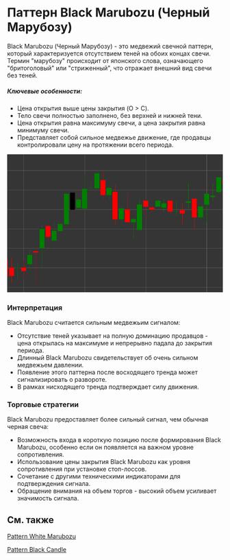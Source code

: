# Паттерн Black Marubozu (Черный Марубозу)

Black Marubozu (Черный Марубозу) - это медвежий свечной паттерн, который характеризуется отсутствием теней на обоих концах свечи. Термин "марубозу" происходит от японского слова, означающего "бритоголовый" или "стриженный", что отражает внешний вид свечи без теней.

##### Ключевые особенности:

- Цена открытия выше цены закрытия (O > C).
- Тело свечи полностью заполнено, без верхней и нижней тени.
- Цена открытия равна максимуму свечи, а цена закрытия равна минимуму свечи.
- Представляет собой сильное медвежье движение, где продавцы контролировали цену на протяжении всего периода.

![Black Marubozu Pattern](../../../images/blackmarubozu.png)

### Интерпретация

Black Marubozu считается сильным медвежьим сигналом:

- Отсутствие теней указывает на полную доминацию продавцов - цена открылась на максимуме и непрерывно падала до закрытия периода.
- Длинный Black Marubozu свидетельствует об очень сильном медвежьем давлении.
- Появление этого паттерна после восходящего тренда может сигнализировать о развороте.
- В рамках нисходящего тренда подтверждает силу движения.

### Торговые стратегии

Black Marubozu предоставляет более сильный сигнал, чем обычная черная свеча:

- Возможность входа в короткую позицию после формирования Black Marubozu, особенно если он появляется на важном уровне сопротивления.
- Использование цены закрытия Black Marubozu как уровня сопротивления при установке стоп-лоссов.
- Сочетание с другими техническими индикаторами для подтверждения сигнала.
- Обращение внимания на объем торгов - высокий объем усиливает значимость сигнала.

## См. также

[Pattern White Marubozu](white_marubozu.md)

[Pattern Black Candle](black_candle.md)
